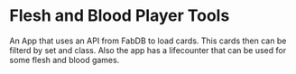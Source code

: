 # Flesh and Blood Player Tools
An App that uses an API from FabDB to load cards. This cards then can be filterd by set and class. Also the app has a lifecounter that can be used for some flesh and blood games. 
